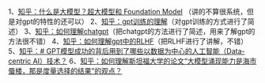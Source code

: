 1、[知乎：什么是大模型？超大模型和 Foundation Model](https://www.zhihu.com/question/498275802/answer/2221187242?utm_campaign=shareopn&utm_content=group3_Answer&utm_medium=social&utm_oi=1317776601833263104&utm_psn=1642132929626337280&utm_source=wechat_session) （讲的不算很系统，但是对gpt的特性的还可以）
2、[知乎：gpt训练的理解](https://www.zhihu.com/question/585091993/answer/2902038825?utm_campaign=shareopn&utm_content=group3_Answer&utm_medium=social&utm_oi=1317776601833263104&utm_psn=1642134784066473984&utm_source=wechat_session)（对gpt训练的方式进行了简述）
3、[知乎：如何理解chatgpt](https://www.zhihu.com/question/598243591/answer/3016818013)（把chatgpt的方法进行了简述，用来了解gpt的方法很不错）
4、[知乎：如何理解gpt中的RLHF](https://zhuanlan.zhihu.com/p/614284159)（把RLHF进行了讲解，不错）
5、[知乎：# GPT模型成功的背后用到了哪些以数据为中心的人工智能（Data-centric AI）技术？](https://zhuanlan.zhihu.com/p/617057227)
6、[知乎：如何理解斯坦福大学的论文“大模型涌现能力是海市蜃楼，那是度量选择的结果”的观点？  ](https://www.zhihu.com/question/599186065/answer/3027731268)